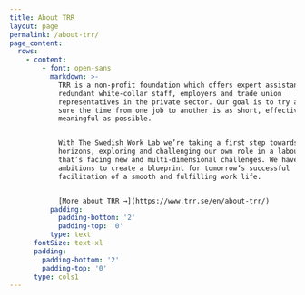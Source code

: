 ```yaml
---
title: About TRR
layout: page
permalink: /about-trr/
page_content:
  rows:
    - content:
        - font: open-sans
          markdown: >-
            TRR is a non-profit foundation which offers expert assistance to
            redundant white-collar staff, employers and trade union
            representatives in the private sector. Our goal is to try and make
            sure the time from one job to another is as short, effective and as
            meaningful as possible.


            With The Swedish Work Lab we’re taking a first step towards broader
            horizons, exploring and challenging our own role in a labour market
            that’s facing new and multi-dimensional challenges. We have
            ambitions to create a blueprint for tomorrow’s successful
            facilitation of a smooth and fulfilling work life.


            [More about TRR →](https://www.trr.se/en/about-trr/)
          padding:
            padding-bottom: '2'
            padding-top: '0'
          type: text
      fontSize: text-xl
      padding:
        padding-bottom: '2'
        padding-top: '0'
      type: cols1
---
```


